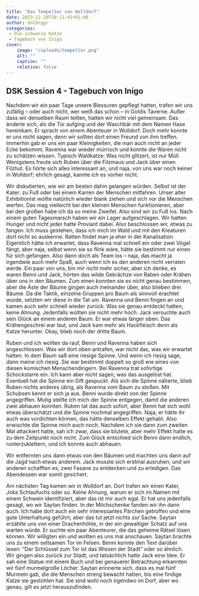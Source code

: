 ```yaml
---
title: "Das Tempeltor von Wolldorf"
date: 2023-12-20T18:11:41+01:00
author: dnlbrggr
categories:
 - Die schwarze Katze
 - Tagebuch von Inigo
cover:
    image: "/uploads/tempeltor.png"
    alt: ""
    caption: ""
    relative: false
---
```


## DSK Session 4 - Tagebuch von Inigo

Nachdem wir ein paar Tage unsere Blessuren gepflegt hatten, trafen wir uns zufällig – oder auch nicht, wer weiß das schon – in Goldis Taverne. Außer dass wir denselben Raum teilten, hatten wir nicht viel gemeinsam. Das änderte sich, als die Tür aufging und der Waschbär mit dem Namen Hase hereinkam. Er sprach von einem Abenteuer in Wolldorf. Doch mehr konnte er uns nicht sagen, denn wir sollten dort einen Freund von ihm treffen. Immerhin gab er uns ein paar Kleinigkeiten, die man auch nicht an jeder Ecke bekommt. Ravenna war wieder mürrisch und konnte die Waren nicht zu schätzen wissen. Typisch Waldkatze: Was nicht glitzert, ist nur Müll. Wenigstens freute sich Ruben über die Filzmaus und Jack über einen Filzhut. Es hörte sich alles interessant an, und naja, von uns war noch keiner in Wolldorf; ehrlich gesagt, kannte ich es vorher nicht.

Wir diskutierten, wie wir am besten dahin gelangen würden. Selbst ist der Kater: zu Fuß oder bei einem Karren der Menschen mitfahren. Unser alter Exhibitionist wollte natürlich wieder blank ziehen und sich vor die Menschen werfen. Das mag vielleicht bei den kleinen Menschen funktionieren, aber bei den großen habe ich da so meine Zweifel. Also sind wir zu Fuß los. Nach einem guten Tagesmarsch haben wir ein Lager aufgeschlagen. Wir hatten Hunger und nicht jeder hatte Proviant dabei. Also beschlossen wir, etwas zu fangen. Ich muss gestehen, dass ich mich im Wald und mit den Kreaturen dort nicht so auskenne. Ratten findet man ja eher in der Kanalisation. Eigentlich hätte ich erwartet, dass Ravenna mal schnell ein oder zwei Vögel fängt, aber naja, selbst wenn sie so flink wäre, hätte sie bestimmt nur einen für sich gefangen. Also dann doch als Team los – naja, das macht ja irgendwie auch mehr Spaß, auch wenn ich es den anderen nicht verraten werde. Ein paar von uns, bin mir nicht mehr sicher, aber ich denke, es waren Benni und Jack, hörten das wilde Gekrächze von Raben oder Krähen über uns in den Bäumen. Zum einen konnten sie es nicht genau bestimmen, aber die Äste der Bäume gingen auch ineinander über, also blieben drei Bäume. Da die Taktik, einzelne Gruppen pro Baum als sinnvoll erachtet wurde, setzten wir diese in die Tat um. Ravenna und Benni fingen an und kamen auch sehr schnell wieder zurück. Was sie genau entdeckt hatten, keine Ahnung. Jedenfalls wollten sie nicht mehr hoch. Jack versuchte auch sein Glück an einem anderen Baum. Er war etwas länger oben. Das Krähengeschrei war laut, und Jack kam mehr als Hackfleisch denn als Katze herunter. Okay, blieb noch der dritte Baum.

Ruben und ich wollten da rauf, Benni und Ravenna haben sich angeschlossen. Was wir dort oben antrafen, war nicht das, was wir erwartet hatten. In dem Baum saß eine riesige Spinne. Und wenn ich riesig sage, dann meine ich riesig. Sie war bestimmt doppelt so groß wie eines von diesen komischen Menschendingern. Bei Ravenna trat sofortige Schockstarre ein. Ich kann aber nicht sagen, was das ausgelöst hat. Eventuell hat die Spinne ein Gift gespuckt. Als sich die Spinne näherte, blieb Ruben nichts anderes übrig, als Ravenna vom Baum zu stoßen. Mit Schubsen kennt er sich ja aus. Benni wurde direkt von der Spinne angegriffen. Mutig stellte ich mich der Spinne entgegen, damit die anderen zwei abhauen konnten. Ruben tat das auch sofort, aber Benni hat sich wohl etwas überschätzt und die Spinne nochmal angegriffen. Naja, er hätte ihr auch was vordichten können, das hätte denselben Effekt gehabt. Also erwischte die Spinne mich auch noch. Nachdem ich sie dann zum zweiten Mal attackiert hatte, sah ich zwar, dass sie blutete, aber mehr Effekt hatte es zu dem Zeitpunkt noch nicht. Zum Glück entschied sich Benni dann endlich, runterzuklettern, und ich konnte auch abhauen.

Wir entfernten uns dann etwas von den Bäumen und machten uns dann auf die Jagd nach etwas anderem. Jack musste sich erstmal ausruhen, und wir anderen schafften es, zwei Fasane zu entdecken und zu erledigen. Das Abendessen war somit gesichert.

Am nächsten Tag kamen wir in Wolldorf an. Dort trafen wir einen Kater, Joka Schlaufuchs oder so. Keine Ahnung, warum er sich im Namen mit einem Schwein identifiziert, aber das ist mir auch egal. Er hat uns jedenfalls gesagt, wo wir Saytan finden. In der Milchschenke fanden wir ihn dann auch. Ich habe dort auch ein sehr interessantes Pärchen getroffen und eine gute Unterhaltung geführt, aber das tut jetzt nichts zur Sache. Saytan erzählte uns von einer Drachenhöhle, in der ein gewaltiger Schatz auf uns warten würde. Er suchte ein paar Abenteurer, die das geheime Rätsel lösen können. Wir willigten ein und wollten es uns mal anschauen. Saytan brachte uns zu einem seltsamen Tor im Felsen. Benni konnte den Text darüber lesen: “Der Schlüssel zum Tor ist das Wissen der Stadt” oder so ähnlich. Wir gingen also zurück zur Stadt, und tatsächlich hatte Jack eine Idee. Er sah eine Statue mit einem Buch und bei genauerer Betrachtung erkannten wir fünf murmelgroße Löcher. Saytan erinnerte sich, dass es mal fünf Murmeln gab, die die Menschen streng bewacht hatten, bis eine findige Katze sie gestohlen hat. Sie sind wohl noch irgendwo im Dorf, aber wo genau, gilt es jetzt herauszufinden.
